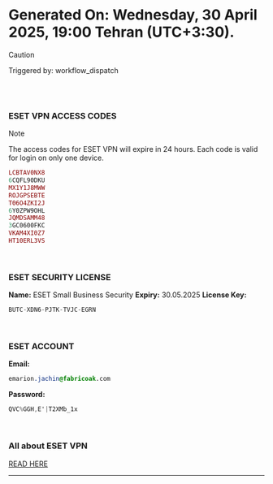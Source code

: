 # Generated On: Wednesday, 30 April 2025, 19:00 Tehran (UTC+3:30).

> [!CAUTION]
> Triggered by: workflow_dispatch

<br><br>

### ESET VPN ACCESS CODES

> [!NOTE]
> The access codes for ESET VPN will expire in 24 hours.
> Each code is valid for login on only one device.

```ruby
LCBTAV0NX8
6CQFL90DKU
MX1Y1J8MWW
ROJGPSEBTE
T06O4ZKI2J
6Y0ZPW9OHL
JQMDSAMM48
3GC0600FKC
VKAM4XI0Z7
HT10ERL3VS
```

<br>

### ESET SECURITY LICENSE

**Name:** ESET Small Business Security
**Expiry:** 30.05.2025
**License Key:**

```POV-Ray SDL
BUTC-XDN6-PJTK-TVJC-EGRN
```

<br>

### ESET ACCOUNT

**Email:**

```CSS
emarion.jachin@fabricoak.com
```

**Password:**

```POV-Ray SDL
QVC%GGH,E'|T2XMb_1x
```

<br>

### All about ESET VPN

[READ HERE](https://t.me/F_NiREvil/2113)

---

<br><br>

